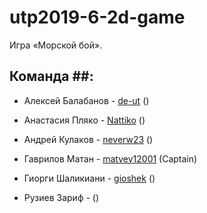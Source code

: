 # utp2019-6-2d-game


Игра «Морской бой».

## Команда ##:


- Алексей Балабанов - [de-ut](https://github.com/de-ut) ()

- Анастасия Пляко   - [Nattiko](https://github.com/Nattiko) ()

- Андрей Кулаков    - [neverw23](https://github.com/neverw23) ()
  
- Гаврилов Матан    - [matvey12001](https://github.com/matvey12001) (Captain)

- Гиорги Шаликиани  - [gioshek](https://github.com/gioshek) ()

- Рузиев Зариф      - []() ()
